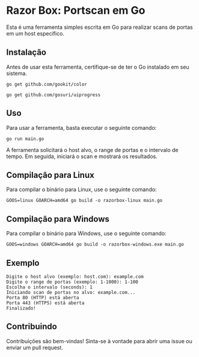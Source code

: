 <!DOCTYPE html>
<html lang="en">
<head>
<meta charset="UTF-8">
<meta name="viewport" content="width=device-width, initial-scale=1.0">
   
</head>
<body>
    <h1>Razor Box: Portscan em Go</h1>
    <p>Esta é uma ferramenta simples escrita em Go para realizar scans de portas em um host específico.</p>
    
<h2>Instalação</h2>
<p>Antes de usar esta ferramenta, certifique-se de ter o Go instalado em seu sistema.</p>
<pre><code>go get github.com/gookit/color</code></pre>
<pre><code>go get github.com/gosuri/uiprogress</code></pre>

<h2>Uso</h2>
<p>Para usar a ferramenta, basta executar o seguinte comando:</p>
<pre><code>go run main.go</code></pre>
<p>A ferramenta solicitará o host alvo, o range de portas e o intervalo de tempo. Em seguida, iniciará o scan e mostrará os resultados.</p>

<h2>Compilação para Linux</h2>
<p>Para compilar o binário para Linux, use o seguinte comando:</p>
<pre><code>GOOS=linux GOARCH=amd64 go build -o razorbox-linux main.go</code></pre>

<h2>Compilação para Windows</h2>
<p>Para compilar o binário para Windows, use o seguinte comando:</p>
<pre><code>GOOS=windows GOARCH=amd64 go build -o razorbox-windows.exe main.go</code></pre>

<h2>Exemplo</h2>
<pre><code>Digite o host alvo (exemplo: host.com): example.com
Digite o range de portas (exemplo: 1-1000): 1-100
Escolha o intervalo (seconds): 1
Iniciando scan de portas no alvo: example.com...
Porta 80 (HTTP) está aberta
Porta 443 (HTTPS) está aberta
Finalizado!</code></pre>

<h2>Contribuindo</h2>
<p>Contribuições são bem-vindas! Sinta-se à vontade para abrir uma issue ou enviar um pull request.</p>
</body>
</html>
